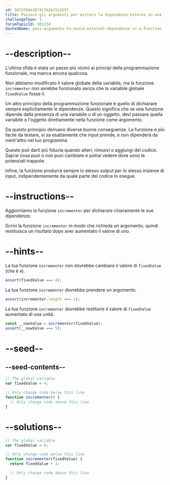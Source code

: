 ```yaml
---
id: 587d7b8e367417b2b2512b5f
title: Passare gli argomenti per evitare la dipendenza esterna in una funzione
challengeType: 1
forumTopicId: 301234
dashedName: pass-arguments-to-avoid-external-dependence-in-a-function
---
```


# --description--

L'ultima sfida è stata un passo più vicino ai principi della programmazione funzionale, ma manca ancora qualcosa.

Non abbiamo modificato il valore globale della variabile, ma la funzione `incrementer` non avrebbe funzionato senza che la variabile globale `fixedValue` fosse lì.

Un altro principio della programmazione funzionale è quello di dichiarare sempre esplicitamente le dipendenze. Questo significa che se una funzione dipende dalla presenza di una variabile o di un oggetto, devi passare quella variabile o l'oggetto direttamente nella funzione come argomento.

Da questo principio derivano diverse buone conseguenze. La funzione è più facile da testare, si sa esattamente che input prende, e non dipenderà da nient'altro nel tuo programma.

Questo può darti più fiducia quando alteri, rimuovi o aggiungi del codice. Saprai cosa puoi o non puoi cambiare e potrai vedere dove sono le potenziali trappole.

Infine, la funzione produrrà sempre lo stesso output per lo stesso insieme di input, indipendentemente da quale parte del codice lo esegue.

# --instructions--

Aggiorniamo la funzione `incrementer` per dichiarare chiaramente le sue dipendenze.

Scrivi la funzione `incrementer` in modo che richieda un argomento, quindi restituisca un risultato dopo aver aumentato il valore di uno.

# --hints--

La tua funzione `incrementer` non dovrebbe cambiare il valore di `fixedValue` (che è `4`).

```js
assert(fixedValue === 4);
```

La tua funzione `incrementer` dovrebbe prendere un argomento.

```js
assert(incrementer.length === 1);
```

La tua funzione `incrementer` dovrebbe restituire il valore di `fixedValue` aumentato di una unità.

```js
const __newValue = incrementer(fixedValue);
assert(__newValue === 5);
```

# --seed--

## --seed-contents--

```js
// The global variable
var fixedValue = 4;

// Only change code below this line
function incrementer() {
  // Only change code above this line
}
```

# --solutions--

```js
// The global variable
var fixedValue = 4;

// Only change code below this line
function incrementer(fixedValue) {
  return fixedValue + 1;

  // Only change code above this line
}
```
